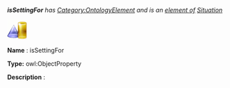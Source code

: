 ___isSettingFor__ 
 has
 [Category:OntologyElement](../../Category/OntologyElement "Category:OntologyElement") 
 and is an
 [element of](../../Property/ElementOf "Property:ElementOf") 
[Situation](../../Submissions/Situation "Submissions:Situation")_




  





[![ObjectProperty](../public/images/thumb/c/c3/ObjectProperty.gif/45px-ObjectProperty.gif)](../../Image/ObjectProperty.gif "ObjectProperty")


__Name__ 
 : isSettingFor
 



__Type:__ 
 owl:ObjectProperty
 



__Description__ 
 :
